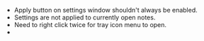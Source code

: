 - Apply button on settings window shouldn't always be enabled.
- Settings are not applied to currently open notes.
- Need to right click twice for tray icon menu to open.
- 
